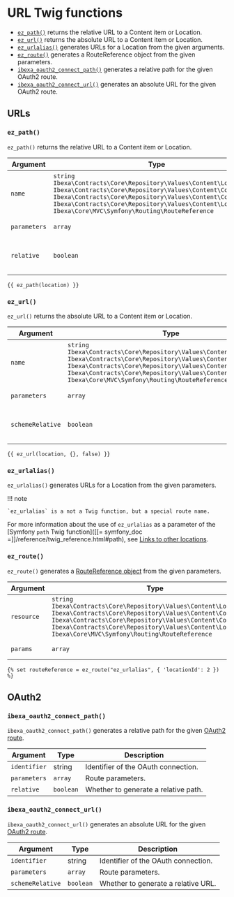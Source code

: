 # URL Twig functions

- [`ez_path()`](#ez_path) returns the relative URL to a Content item or Location.
- [`ez_url()`](#ez_url) returns the absolute URL to a Content item or Location.
- [`ez_urlalias()`](#ez_urlalias) generates URLs for a Location from the given arguments.
- [`ez_route()`](#ez_route)  generates a RouteReference object from the given parameters.
- [`ibexa_oauth2_connect_path()`](#ibexa_oauth2_connect_path) generates a relative path for the given OAuth2 route.
- [`ibexa_oauth2_connect_url()`](#ibexa_oauth2_connect_url) generates an absolute URL for the given OAuth2 route.

## URLs

### `ez_path()`

`ez_path()` returns the relative URL to a Content item or Location.

|Argument|Type|Description|
|------|------|------|
|`name`|`string`</br>`Ibexa\Contracts\Core\Repository\Values\Content\Location`</br>`Ibexa\Contracts\Core\Repository\Values\Content\Content`</br>`Ibexa\Contracts\Core\Repository\Values\Content\ContentInfo`</br>`Ibexa\Contracts\Core\Repository\Values\Content\Location`</br>`Ibexa\Core\MVC\Symfony\Routing\RouteReference`|The name of the route, Location or Content.|
|`parameters`|`array`|Route parameters.|
|`relative`|`boolean`|Whether to generate a relative path.|

``` html+twig
{{ ez_path(location) }}
```

### `ez_url()`

`ez_url()` returns the absolute URL to a Content item or Location.

|Argument|Type|Description|
|------|------|------|
|`name`|`string`</br>`Ibexa\Contracts\Core\Repository\Values\Content\Location`</br>`Ibexa\Contracts\Core\Repository\Values\Content\Content`</br>`Ibexa\Contracts\Core\Repository\Values\Content\ContentInfo`</br>`Ibexa\Contracts\Core\Repository\Values\Content\Location`</br>`Ibexa\Core\MVC\Symfony\Routing\RouteReference`|The name of the route, Location or Content.|
|`parameters`|`array`|Route parameters.|
|`schemeRelative`|`boolean`|Whether to generate a relative URL.|

``` html+twig
{{ ez_url(location, {}, false) }}
```

### `ez_urlalias()`

`ez_urlalias()` generates URLs for a Location from the given parameters.

!!! note

    `ez_urlalias` is a not a Twig function, but a special route name.

For more information about the use of `ez_urlalias` as a parameter of the [Symfony `path` Twig function]([[= symfony_doc =]]/reference/twig_reference.html#path), see [Links to other locations](../urls_and_routes.md).

### `ez_route()`

`ez_route()` generates a [RouteReference object](../urls_and_routes.md#routereference) from the given parameters.

|Argument|Type|Description|
|------|------|------|
|`resource`|`string`</br>`Ibexa\Contracts\Core\Repository\Values\Content\Location`</br>`Ibexa\Contracts\Core\Repository\Values\Content\Content`</br>`Ibexa\Contracts\Core\Repository\Values\Content\ContentInfo`</br>`Ibexa\Contracts\Core\Repository\Values\Content\Location`</br>`Ibexa\Core\MVC\Symfony\Routing\RouteReference`|Resource or route name.|
|`params`|`array`|Route parameters.|

``` html+twig
{% set routeReference = ez_route("ez_urlalias", { 'locationId': 2 }) %}
```

## OAuth2

### `ibexa_oauth2_connect_path()`

`ibexa_oauth2_connect_path()` generates a relative path for the given [OAuth2 route](../../user_management/oauth.md).

|Argument|Type|Description|
|------|------|------|
|`identifier`|string|Identifier of the OAuth connection.|
|`parameters`|`array`|Route parameters.|
|`relative`|`boolean`|Whether to generate a relative path.|

### `ibexa_oauth2_connect_url()`

`ibexa_oauth2_connect_url()` generates an absolute URL for the given [OAuth2 route](../../user_management/oauth.md).

|Argument|Type|Description|
|------|------|------|
|`identifier`|string|Identifier of the OAuth connection.|
|`parameters`|`array`|Route parameters.|
|`schemeRelative`|`boolean`|Whether to generate a relative URL.|
